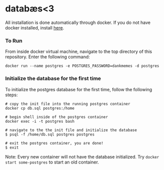 # databæs<3

All installation is done automatically through docker. If you do not have docker installed, install [here](https://docs.docker.com/engine/installation/).

### To Run
From inside docker virtual machine, navigate to the top directory of this repository. Enter the following command:
```
docker run --name postgres -e POSTGRES_PASSWORD=dankmemes -d postgres
```

### Initialize the database for the first time
To initialize the postgres database for the first time, follow the following steps:
```
# copy the init file into the running postgres container
docker cp db.sql postgres:/home

# begin shell inside of the postgres container
docker exec -i -t postgres bash

# navigate to the the init file and initialize the database
$ psql -f /home/db.sql postgres postgres

# exit the postgres container, you are done!
$ exit
```
Note: Every new container will not have the database initialized. Try ```docker start some-postgres``` to start an old container.
